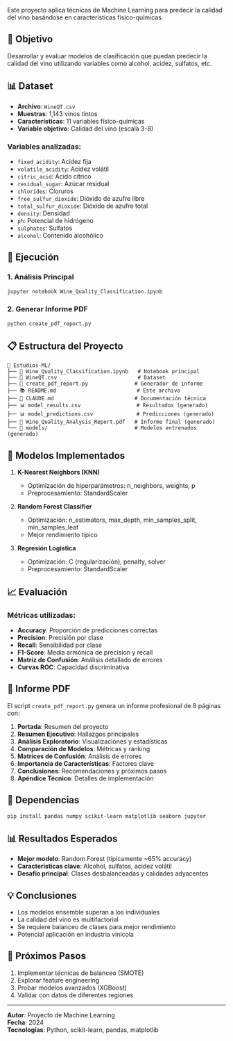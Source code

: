Este proyecto aplica técnicas de Machine Learning para predecir la calidad del vino basándose en características físico-químicas.

## 🎯 Objetivo

Desarrollar y evaluar modelos de clasificación que puedan predecir la calidad del vino utilizando variables como alcohol, acidez, sulfatos, etc.

## 📊 Dataset

- **Archivo**: `WineQT.csv`
- **Muestras**: 1,143 vinos tintos
- **Características**: 11 variables físico-químicas
- **Variable objetivo**: Calidad del vino (escala 3-8)

### Variables analizadas:
- `fixed_acidity`: Acidez fija
- `volatile_acidity`: Acidez volátil
- `citric_acid`: Ácido cítrico
- `residual_sugar`: Azúcar residual
- `chlorides`: Cloruros
- `free_sulfur_dioxide`: Dióxido de azufre libre
- `total_sulfur_dioxide`: Dióxido de azufre total
- `density`: Densidad
- `ph`: Potencial de hidrógeno
- `sulphates`: Sulfatos
- `alcohol`: Contenido alcohólico

## 🚀 Ejecución

### 1. Análisis Principal
```bash
jupyter notebook Wine_Quality_Classification.ipynb
```

### 2. Generar Informe PDF
```bash
python create_pdf_report.py
```

## 📋 Estructura del Proyecto

```
📁 Estudios-ML/
├── 📓 Wine_Quality_Classification.ipynb   # Notebook principal
├── 📄 WineQT.csv                          # Dataset
├── 🐍 create_pdf_report.py               # Generador de informe
├── 📚 README.md                          # Este archivo
├── 📄 CLAUDE.md                          # Documentación técnica
├── 📊 model_results.csv                  # Resultados (generado)
├── 📊 model_predictions.csv              # Predicciones (generado)
├── 📄 Wine_Quality_Analysis_Report.pdf   # Informe final (generado)
└── 📁 models/                            # Modelos entrenados (generado)
```

## 🤖 Modelos Implementados

1. **K-Nearest Neighbors (KNN)**
   - Optimización de hiperparámetros: n_neighbors, weights, p
   - Preprocesamiento: StandardScaler

2. **Random Forest Classifier**
   - Optimización: n_estimators, max_depth, min_samples_split, min_samples_leaf
   - Mejor rendimiento típico

3. **Regresión Logística**
   - Optimización: C (regularización), penalty, solver
   - Preprocesamiento: StandardScaler

## 📈 Evaluación

### Métricas utilizadas:
- **Accuracy**: Proporción de predicciones correctas
- **Precision**: Precisión por clase
- **Recall**: Sensibilidad por clase
- **F1-Score**: Media armónica de precision y recall
- **Matriz de Confusión**: Análisis detallado de errores
- **Curvas ROC**: Capacidad discriminativa

## 📄 Informe PDF

El script `create_pdf_report.py` genera un informe profesional de 8 páginas con:

1. **Portada**: Resumen del proyecto
2. **Resumen Ejecutivo**: Hallazgos principales
3. **Análisis Exploratorio**: Visualizaciones y estadísticas
4. **Comparación de Modelos**: Métricas y ranking
5. **Matrices de Confusión**: Análisis de errores
6. **Importancia de Características**: Factores clave
7. **Conclusiones**: Recomendaciones y próximos pasos
8. **Apéndice Técnico**: Detalles de implementación

## 🔧 Dependencias

```bash
pip install pandas numpy scikit-learn matplotlib seaborn jupyter
```

## 📊 Resultados Esperados

- **Mejor modelo**: Random Forest (típicamente ~65% accuracy)
- **Características clave**: Alcohol, sulfatos, acidez volátil
- **Desafío principal**: Clases desbalanceadas y calidades adyacentes

## 💡 Conclusiones

- Los modelos ensemble superan a los individuales
- La calidad del vino es multifactorial
- Se requiere balanceo de clases para mejor rendimiento
- Potencial aplicación en industria vinícola

## 🎯 Próximos Pasos

1. Implementar técnicas de balanceo (SMOTE)
2. Explorar feature engineering
3. Probar modelos avanzados (XGBoost)
4. Validar con datos de diferentes regiones

---

**Autor**: Proyecto de Machine Learning  
**Fecha**: 2024  
**Tecnologías**: Python, scikit-learn, pandas, matplotlib
